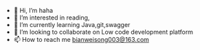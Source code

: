 - 👋 Hi, I’m haha
- 👀 I’m interested in reading,
- 🌱 I’m currently learning Java,git,swagger
- 💞️ I’m looking to collaborate on Low code development platform
- 📫 How to reach me bianweisong003@163.com

<!---
god123haha/god123haha is a ✨ special ✨ repository because its `README.md` (this file) appears on your GitHub profile.
You can click the Preview link to take a look at your changes.
--->
